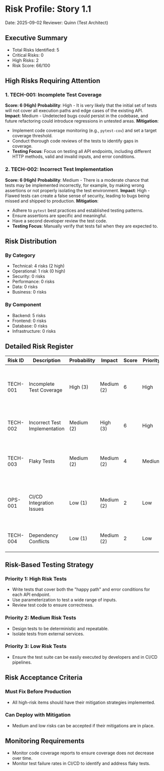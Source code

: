 # Risk Profile: Story 1.1

Date: 2025-09-02
Reviewer: Quinn (Test Architect)

## Executive Summary

- Total Risks Identified: 5
- Critical Risks: 0
- High Risks: 2
- Risk Score: 66/100

## High Risks Requiring Attention

### 1. TECH-001: Incomplete Test Coverage

**Score: 6 (High)**
**Probability**: High - It is very likely that the initial set of tests will not cover all execution paths and edge cases of the existing API.
**Impact**: Medium - Undetected bugs could persist in the codebase, and future refactoring could introduce regressions in untested areas.
**Mitigation**:
- Implement code coverage monitoring (e.g., `pytest-cov`) and set a target coverage threshold.
- Conduct thorough code reviews of the tests to identify gaps in coverage.
- **Testing Focus**: Focus on testing all API endpoints, including different HTTP methods, valid and invalid inputs, and error conditions.

### 2. TECH-002: Incorrect Test Implementation

**Score: 6 (High)**
**Probability**: Medium - There is a moderate chance that tests may be implemented incorrectly, for example, by making wrong assertions or not properly isolating the test environment.
**Impact**: High - Flawed tests can create a false sense of security, leading to bugs being missed and shipped to production.
**Mitigation**:
- Adhere to `pytest` best practices and established testing patterns.
- Ensure assertions are specific and meaningful.
- Have a second developer review the test code.
- **Testing Focus**: Manually verify that tests fail when they are expected to.

## Risk Distribution

### By Category

- Technical: 4 risks (2 high)
- Operational: 1 risk (0 high)
- Security: 0 risks
- Performance: 0 risks
- Data: 0 risks
- Business: 0 risks

### By Component

- Backend: 5 risks
- Frontend: 0 risks
- Database: 0 risks
- Infrastructure: 0 risks

## Detailed Risk Register

| Risk ID | Description | Probability | Impact | Score | Priority | Mitigation |
|---|---|---|---|---|---|---|
| TECH-001 | Incomplete Test Coverage | High (3) | Medium (2) | 6 | High | Implement code coverage monitoring and conduct peer reviews of tests. |
| TECH-002 | Incorrect Test Implementation | Medium (2) | High (3) | 6 | High | Follow `pytest` best practices and have tests peer-reviewed. |
| TECH-003 | Flaky Tests | Medium (2) | Medium (2) | 4 | Medium | Isolate tests from external dependencies using mocks and avoid fixed timeouts. |
| OPS-001 | CI/CD Integration Issues | Low (1) | Medium (2) | 2 | Low | Ensure tests can be run via a simple command and use a standard CI/CD configuration. |
| TECH-004 | Dependency Conflicts | Low (1) | Medium (2) | 2 | Low | Use a virtual environment and pin dependencies. |

## Risk-Based Testing Strategy

### Priority 1: High Risk Tests

- Write tests that cover both the "happy path" and error conditions for each API endpoint.
- Use parameterization to test a wide range of inputs.
- Review test code to ensure correctness.

### Priority 2: Medium Risk Tests

- Design tests to be deterministic and repeatable.
- Isolate tests from external services.

### Priority 3: Low Risk Tests

- Ensure the test suite can be easily executed by developers and in CI/CD pipelines.

## Risk Acceptance Criteria

### Must Fix Before Production

- All high-risk items should have their mitigation strategies implemented.

### Can Deploy with Mitigation

- Medium and low risks can be accepted if their mitigations are in place.

## Monitoring Requirements

- Monitor code coverage reports to ensure coverage does not decrease over time.
- Monitor test failure rates in CI/CD to identify and address flaky tests.

